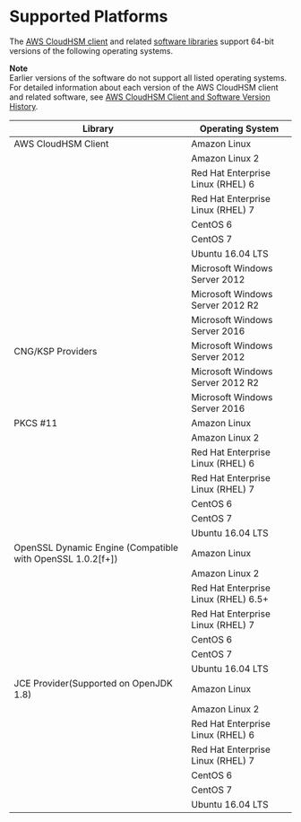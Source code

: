 # Supported Platforms<a name="client-supported-platforms"></a>

The [AWS CloudHSM client](client-tools-and-libraries.md) and related [software libraries](use-hsm.md) support 64\-bit versions of the following operating systems\. 

**Note**  
Earlier versions of the software do not support all listed operating systems\. For detailed information about each version of the AWS CloudHSM client and related software, see [AWS CloudHSM Client and Software Version History](client-history.md)\.


| Library | Operating System | 
| --- | --- | 
| AWS CloudHSM Client | Amazon Linux | 
|   | Amazon Linux 2 | 
|   | Red Hat Enterprise Linux \(RHEL\) 6 | 
|   | Red Hat Enterprise Linux \(RHEL\) 7 | 
|   | CentOS 6 | 
|   | CentOS 7 | 
|   | Ubuntu 16\.04 LTS | 
|   | Microsoft Windows Server 2012 | 
|   | Microsoft Windows Server 2012 R2 | 
|   | Microsoft Windows Server 2016 | 
| CNG/KSP Providers | Microsoft Windows Server 2012 | 
|   | Microsoft Windows Server 2012 R2 | 
|   | Microsoft Windows Server 2016 | 
| PKCS \#11 | Amazon Linux | 
|   | Amazon Linux 2 | 
|   | Red Hat Enterprise Linux \(RHEL\) 6 | 
|   | Red Hat Enterprise Linux \(RHEL\) 7 | 
|   | CentOS 6 | 
|   | CentOS 7 | 
|   | Ubuntu 16\.04 LTS | 
| OpenSSL Dynamic Engine \(Compatible with OpenSSL 1\.0\.2\[f\+\]\)  | Amazon Linux | 
|   | Amazon Linux 2 | 
|   | Red Hat Enterprise Linux \(RHEL\) 6\.5\+  | 
|   | Red Hat Enterprise Linux \(RHEL\) 7 | 
|   | CentOS 6 | 
|   | CentOS 7 | 
|   | Ubuntu 16\.04 LTS | 
| JCE Provider\(Supported on OpenJDK 1\.8\) | Amazon Linux | 
|   | Amazon Linux 2 | 
|   | Red Hat Enterprise Linux \(RHEL\) 6 | 
|   | Red Hat Enterprise Linux \(RHEL\) 7 | 
|   | CentOS 6 | 
|   | CentOS 7 | 
|   | Ubuntu 16\.04 LTS | 